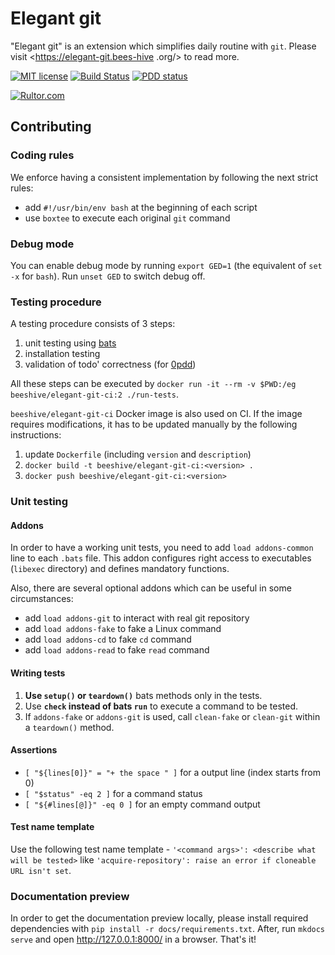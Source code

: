 Elegant git
===========
"Elegant git" is an extension which simplifies daily routine with `git`. Please visit <https://elegant-git.bees-hive
.org/> to read more.

[![MIT license](http://img.shields.io/badge/license-MIT-brightgreen.svg)](https://github.com/bees-hive/elegant-git/blob/master/LICENSE)
[![Build Status](https://travis-ci.org/bees-hive/elegant-git.svg?branch=master)](https://travis-ci.org/bees-hive/elegant-git)
[![PDD status](http://www.0pdd.com/svg?name=bees-hive/elegant-git)](http://www.0pdd.com/p?name=bees-hive/elegant-git)

[![Rultor.com](http://www.rultor.com/b/bees-hive/elegant-git)](http://www.rultor.com/p/bees-hive/elegant-git)

## Contributing

### Coding rules
We enforce having a consistent implementation by following the next strict rules:
- add `#!/usr/bin/env bash` at the beginning of each script
- use `boxtee` to execute each original `git` command 

### Debug mode
You can enable debug mode by running `export GED=1` (the equivalent of `set -x` for `bash`). 
Run `unset GED` to switch debug off. 

### Testing procedure
A testing procedure consists of 3 steps:
1. unit testing using [bats](https://github.com/sstephenson/bats)
2. installation testing
3. validation of todo' correctness (for [0pdd](http://www.0pdd.com/p?name=bees-hive/elegant-git))

All these steps can be executed by
`docker run -it --rm -v $PWD:/eg beeshive/elegant-git-ci:2 ./run-tests`.

`beeshive/elegant-git-ci` Docker image is also used on CI. If the image requires modifications,
it has to be updated manually by the following instructions:
1. update `Dockerfile` (including `version` and `description`)
2. `docker build -t beeshive/elegant-git-ci:<version> .`
3. `docker push beeshive/elegant-git-ci:<version>`

### Unit testing
#### Addons
In order to have a working unit tests, you need to add `load addons-common` line to each `.bats`
file. This addon configures right access to executables (`libexec` directory) and defines mandatory
functions.

Also, there are several optional addons which can be useful in some circumstances:
- add `load addons-git`  to interact with real git repository
- add `load addons-fake` to fake a Linux command
- add `load addons-cd`   to fake `cd` command
- add `load addons-read` to fake `read` command

#### Writing tests
1. **Use `setup()` or `teardown()`** bats methods only in the tests.
2. Use **`check` instead of bats `run`** to execute a command to be tested.
3. If `addons-fake` or `addons-git` is used, call `clean-fake` or `clean-git` within a `teardown()` method.

#### Assertions
- `[ "${lines[0]}" = "+ the space " ]` for a output line (index starts from 0)
- `[ "$status" -eq 2 ]` for a command status
- `[ "${#lines[@]}" -eq 0 ]` for an empty command output

#### Test name template
Use the following test name template - `'<command args>': <describe what will be tested>` like
`'acquire-repository': raise an error if cloneable URL isn't set`.

### Documentation preview
In order to get the documentation preview locally, please install required dependencies with 
`pip install -r docs/requirements.txt`. After, run `mkdocs serve` and open <http://127.0.0.1:8000/> 
in a browser. That's it!
